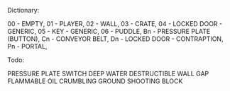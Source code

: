 Dictionary:

00 - EMPTY,
01 - PLAYER,
02 - WALL,
03 - CRATE,
04 - LOCKED DOOR - GENERIC,
05 - KEY - GENERIC,
06 - PUDDLE,
Bn - PRESSURE PLATE (BUTTON),
Cn - CONVEYOR BELT,
Dn - LOCKED DOOR - CONTRAPTION,
Pn - PORTAL,

Todo:

PRESSURE PLATE
SWITCH
DEEP WATER
DESTRUCTIBLE WALL
GAP
FLAMMABLE OIL
CRUMBLING GROUND
SHOOTING BLOCK
